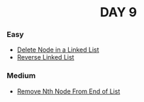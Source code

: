 <h1 align="center"> 
DAY 9
</h1>

### Easy

- [Delete Node in a Linked List](https://github.com/asthakri50/100_DAYS_OF_CODE/blob/main/Day9/1.java)
- [Reverse Linked List](https://github.com/asthakri50/100_DAYS_OF_CODE/blob/main/Day9/3.java)

### Medium

- [Remove Nth Node From End of List](https://github.com/asthakri50/100_DAYS_OF_CODE/blob/main/Day9/2.java)

